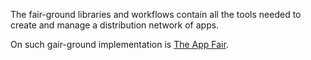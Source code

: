 The fair-ground libraries and workflows contain all the tools needed to create and manage a distribution network of apps.

On such gair-ground implementation is [The App Fair](https://appfair.net).
